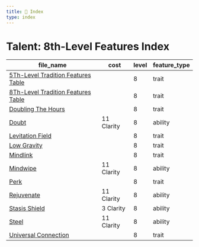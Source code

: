 ```yaml
---
title: 📑 Index
type: index
---
```


# Talent: 8th-Level Features Index

| file_name                                                                         | cost       | level | feature_type |
| --------------------------------------------------------------------------------- | ---------- | ----- | ------------ |
| [5Th-Level Tradition Features Table](../5Th-Level%20Tradition%20Features%20Table) |            | 8     | trait        |
| [8Th-Level Tradition Features Table](../8Th-Level%20Tradition%20Features%20Table) |            | 8     | trait        |
| [Doubling The Hours](../Doubling%20The%20Hours)                                   |            | 8     | trait        |
| [Doubt](../Doubt)                                                                 | 11 Clarity | 8     | ability      |
| [Levitation Field](../Levitation%20Field)                                         |            | 8     | trait        |
| [Low Gravity](../Low%20Gravity)                                                   |            | 8     | trait        |
| [Mindlink](../Mindlink)                                                           |            | 8     | trait        |
| [Mindwipe](../Mindwipe)                                                           | 11 Clarity | 8     | ability      |
| [Perk](../Perk)                                                                   |            | 8     | trait        |
| [Rejuvenate](../Rejuvenate)                                                       | 11 Clarity | 8     | ability      |
| [Stasis Shield](../Stasis%20Shield)                                               | 3 Clarity  | 8     | ability      |
| [Steel](../Steel)                                                                 | 11 Clarity | 8     | ability      |
| [Universal Connection](../Universal%20Connection)                                 |            | 8     | trait        |
